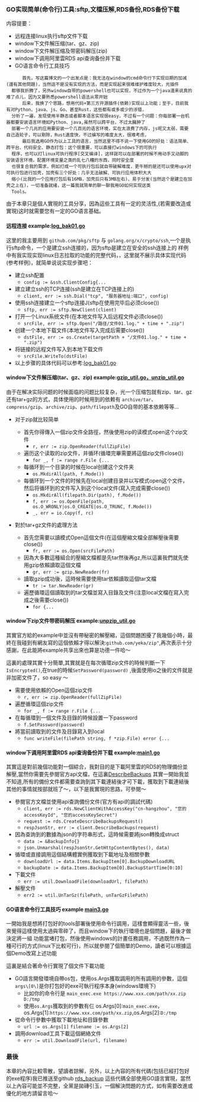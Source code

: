 
### GO实现简单(命令行)工具:sftp,文檔压解,RDS备份,RDS备份下载

内容提要：

+ 远程连接linux执行sftp文件下载
+ window下文件解压缩(tar、gz、zip)
+ window下文件解压缩及带密码解压(zip)
+ window下调用阿里雲RDS api查询备份并下载
+ GO语言命令行工具技巧

```
      首先，写这篇博文的一个出发点是：我无法在window的cmd命令行下实现日期的加减(還有其他問題)，当然這不是没有实现的方法，而是实现起来很难维护难度较大，光插件
  都够我折腾了，另外window自带的powershell也可以实现，不过作为一个java渣来说真的难了点儿，因为又要熟悉powershell语法从零开始
      后来，我换了个思路，想用代码+第三方开源插件(依赖)实现以上功能；至于，目前我有对Python、java、js、Go、甚至Rust，这些都有或多或少的涉猎，
  分析了一遍，发现使用半静态或者脚本语言实现很easy，不过有一个问题：你每部署一台机器都要安装语言环境如Python、java,虽然可以跨平台，不过太臃肿了
  部署一个几兆的应用要安装一个几百兆的语言环境，实在太浪费了内存，js呢又太弱，需要自己造轮子，可以剔除，Rust速度快，不过编写的难度太大，很难考虑，
      最后我选用GO作为以上工具的语言，当然这里不得不说一下使用GO的好处：语法简单、跨平台、代码安全、静态打包：这个很重要，可以直接打windows下的可执行
  程序，也可以打linux可执行程序[交叉编译]，这样就可以在部署的时候不用动手又动脚的安装语言环境，配置环境变量之类的乱七八糟的东西，同时安全度
  也很复合我的需求，例如打成一个可执行包后就自带破解难度，更牛掰的是还可以使用upx对可执行包进行加壳，加壳有三个好处：几乎无法破解、可执行应用体积大大
  缩小(比我的一个应用打包后有16MB，加壳后只有3MB左右)、易于分发(当然这个是建立在加壳之上在)，一切准备就绪，这一篇我就简单的聊一聊我用GO如何实现这类
  Tools。

```

  由于本章只是個人實現的工具分享，因為這些工具有一定的灵活性,(若需要改造或實現)这时就需要您有一定的GO语言基础。


#### 远程连接 example:[log_bak01.go](https://github.com/funnyzpc/rds_backup/blob/master/service/log_bak01.go)

  这里的我主要用到 `github.com/pkg/sftp` 与 `golang.org/x/crypto/ssh`,一个是执行sftp命令，一个是建立ssh连接的，因为sftp是建立在安全的ssh连接上的
样例中有我实现实现linux日志拉取的功能的完整代码，，这里就不展示具体实现代码(参考样例)，就简单说说实现步骤吧：

+ 建立ssh配置
    - `config := &ssh.ClientConfig{...`
+ 建立建立ssh的TCP连接(ssh是建立在TCP连接上的)
    - `client, err := ssh.Dial("tcp", "服务器地址:端口", config)`
+ 使用ssh连接建立一个sftp连接J(sftp在使用完毕后必须close())
    - `sftp, err := sftp.NewClient(client)`
+ 打开一个Linux系统文件(在本地文件写入后远程文件必须close())
    - `srcFile, err := sftp.Open("/路径/文件01.log." + time + ".zip")`
+ 创建一个本地下载文件(本地文件写入完成后需要close())
    - `dstFile, err := os.Create(targetPath + "/文件01.log." + time + ".zip")`
+ 将链接的远程文件写入到本地下载文件
    - `srcFile.WriteTo(dstFile)`
+ 以上步骤的具体代码可以参考:[log_bak01.go](https://github.com/funnyzpc/rds_backup/blob/master/service/log_bak01.go)

#### window下文件解压缩(tar、gz、zip) example:[gzip_util.go，unzip_util.go](https://github.com/funnyzpc/rds_backup/tree/master/util)

  由于在解决实际问题的时候面临的问题比较复杂，光一个压缩包就有zip、tar、gz还有tar+gz的方式，具体使用的时候用到的依赖有
`archive/tar`、`compress/gzip`、`archive/zip`、`path/filepath`及GO自带的基本依赖等等...

+ 对于zip就比较简单
    - 首先你得傳入一個zip文件全路徑，然後使用zip的读模式open这个zip文件
        - `r, err := zip.OpenReader(fullZipFile)`
    - 遍历这个读取的zip文件，并循环(循環完畢需要將這個zip文件close())
        - `for _, f := range r.File {...`
    - 每循环到一个目录的时候在local创建这个文件夹
        - `os.MkdirAll(path, f.Mode())`
    - 每循环到一个文件的时候先在local创建目录并以写模式open这个文件，然后将循环到的文件写入到这个local文件(寫入完成需要close())
        - `os.MkdirAll(filepath.Dir(path), f.Mode())`
        - `f, err := os.OpenFile(path, os.O_WRONLY|os.O_CREATE|os.O_TRUNC, f.Mode())`
        - `_, err = io.Copy(f, rc)`

+ 對於tar+gz文件的處理方法
    - 首先您需要以讀模式Open這個文件(在這個壓縮文檔全部解壓後需要close())
        - `fr, err := os.Open(srcFilePath)`
    - 因為大多數這種組合的壓縮文檔都是先tar然後再gz,所以這裏我們就先使用gzip依賴讀取這個文檔
        - `gr, err := gzip.NewReader(fr)`
    - 讀取gzip成功後，這時候需要使用tar依賴讀取這個tar文檔
        - `tr := tar.NewReader(gr)`
    - 遍歷循環這個讀取到的tar文檔並寫入目錄及文件(注意local文檔在寫入完成之後需要close())
        - `for {...`


#### window下zip文件带密码解压 example:[unpzip_util.go](https://github.com/funnyzpc/rds_backup/blob/master/util/unpzip_util.go)

  其實官方給的example中並沒有帶秘密的解壓縮，這個問題困擾了我幾個小時，最終在我碰到有網友寫的這個依賴才得以解決:`github.com/yeka/zip"`,再次表示十分
感謝，在此能將example共享出來也算是功德一件哈～

  這裏的處理其實十分簡單,其實就是在每次循環zip文件的時候判斷一下`IsEncrypted()`,在true的時候`SetPassword(password)` ,後面使用io之後的文件就是
非加密文件了，so easy ～

+ 需要使用依賴的Open這個zip文件
    - `r, err := zip.OpenReader(fullZipFile)`
+ 遍歷循環這個zip文件
    - `for _, f := range r.File {...`
+ 在每循環到一個文件及目錄的時候設置一下password
    - `f.SetPassword(password)`
+ 將當前讀取到的文件及目錄寫入到local
    - `func writeFile(filePath string, f *zip.File) error {...`

#### window下调用阿里雲RDS api查询备份并下载 example:[main1.go](https://github.com/funnyzpc/rds_backup/blob/master/main1.go)

  其實這是對前幾個功能對一個綜合，我對目的是下載阿里雲的RDS的物理備份並解壓,當然你需要先參閱官方api文檔，在這裏[DescribeBackups](https://help.aliyun.com/document_detail/26273.html?spm=a2c4g.11186623.6.1544.7bb06a5fq6e7IY)
其實一開始我並不知道,所有的備份文件都需要查詢到其下載連結後才可下載，獲取到下載連結後其他的事情就按部就班了～，以下是我實現的思路，可參閱～

+ 參閱官方文檔並使用api查詢備份文件(官方有api的調試代碼)
    - `client, err := rds.NewClientWithAccessKey("cn-hangzhou", "您的accessKeyId", "您的accessKeySecret")`
    - `request := rds.CreateDescribeBackupsRequest()`
    - `respJsonStr, err := client.DescribeBackups(request)`
+ 因為查詢到的數據為json的字符串形式，這時候需要將json轉換成struct
    - `data := &BackupInfo{}`
    - `json.Unmarshal(respJsonStr.GetHttpContentBytes(), data)`
+ 循環或直接調用這個結構體實例獲取到下載地址及相關參數
    - `downloadUrl := data.Items.BackupItem[0].BackupDownloadURL`
    - `backupDate := data.Items.BackupItem[0].BackupStartTime[0:10]`
+ 下載文件
    - `err := util.DownloadFile(downloadUrl, filePath)`
+ 解壓文件
    - `err2 := util.UnTarGz(filePath, unTarGzFilePath)`

#### GO语言命令行工具技巧 example [main3.go](https://github.com/funnyzpc/rds_backup/blob/master/main3.go)

  一開始我是想將打包好的tools部署後使用命令行調用，這樣會顯得靈活一些，後來覺得這樣使用太過與零碎了，而且window下的執行環境也是個問題，最後才做決定將一組
功能當堵打包，然後使用windows的計畫任務調用，不過既然作為一種可行的方式(linux下比較可行)，所以就參閱了個簡單的Demo，讀者可以根據這個Demo改寫上述功能

  這裏是結合著命令行實現了個文件下載功能

+ GO語言開發環境自帶os包，使用os.Args獲取調用的所有調用的參數，這個`args\[0\]`是你打包好的exe可執行程序本身(windows環境下)
    - 比如你的命令行是 `main_exec.exe https://www.xxx.com/path/xx.zip D:/tmp`
    - 使用`os.Args`獲取到的參數有仨 os.Args\[0\]:`main_exec.exe`，os.Args\[1\]:`https://www.xxx.com/path/xx.zip`,os.Args\[2\]:`D:/tmp`
+ 從命令行參數中獲取下載地址和目錄參數
    - `url := os.Args[1]` `filename := os.Args[2]`
+ 調用download工具下載這個網絡文件
    - `err := util.DownloadFile(url, filename)`

### 最後

  本章的內容比較零散，望讀者諒解，另外，以上內容的所有代碼(包括已經打包好的exe程序)我已推送至github [rds_backup](https://github.com/funnyzpc/rds_backup)
這些代碼全部使用GO語言實現，當然以上內容可能並不完整，全黨是拋磚引玉，一個解決問題的方式，如有需要改進或優化的地方請留言哈～






